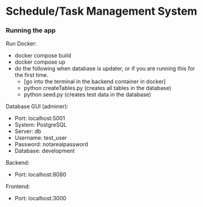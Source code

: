 # Schedule/Task Management System


### Running the app
Run Docker: 
- docker compose build
- docker compose up
- do the following when database is updater, or if you are running this for the first time.
    - [go into the terminal in the backend container in docker]
    - python createTables.py (creates all tables in the database)
    - python seed.py (creates test data in the database)

Database GUI (adminer): 
- Port: localhost:5001 
- System: PostgreSQL
- Server: db
- Username: test_user
- Password: notarealpassword
- Database: development

Backend: 
- Port: localhost:8080

Frontend:
- Port: localhost:3000